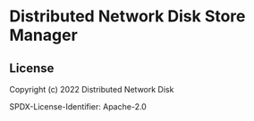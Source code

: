 # Distributed Network Disk Store Manager

## License

Copyright (c) 2022 Distributed Network Disk

SPDX-License-Identifier: Apache-2.0

